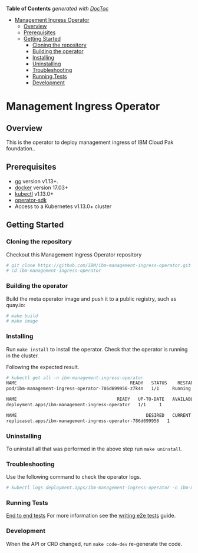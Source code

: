 <!-- START doctoc generated TOC please keep comment here to allow auto update -->
<!-- DON'T EDIT THIS SECTION, INSTEAD RE-RUN doctoc TO UPDATE -->
**Table of Contents**  *generated with [DocToc](https://github.com/thlorenz/doctoc)*

- [Management Ingress Operator](#ibm-management-ingress-operator)
    - [Overview](#overview)
    - [Prerequisites](#prerequisites)
    - [Getting Started](#getting-started)
        - [Cloning the repository](#cloning-the-repository)
        - [Building the operator](#building-the-operator)
        - [Installing](#installing)
        - [Uninstalling](#uninstalling)
        - [Troubleshooting](#troubleshooting)
        - [Running Tests](#running-tests)
        - [Development](#development)

<!-- END doctoc generated TOC please keep comment here to allow auto update -->

# Management Ingress Operator

## Overview

This is the operator to deploy management ingress of IBM Cloud Pak foundation..

## Prerequisites

- [go][go_tool] version v1.13+.
- [docker][docker_tool] version 17.03+
- [kubectl][kubectl_tool] v1.13.0+
- [operator-sdk][operator_install]
- Access to a Kubernetes v1.13.0+ cluster

## Getting Started

### Cloning the repository

Checkout this Management Ingress Operator repository

```bash
# git clone https://github.com/IBM/ibm-management-ingress-operator.git
# cd ibm-management-ingress-operator
```

### Building the operator

Build the meta operator image and push it to a public registry, such as quay.io:

```bash
# make build
# make image
```

### Installing

Run `make install` to install the operator. Check that the operator is running in the cluster.

Following the expected result.

```bash
# kubectl get all -n ibm-management-ingress-operator
NAME                                           READY   STATUS    RESTARTS   AGE
pod/ibm-management-ingress-operator-786d699956-z7k4n   1/1     Running   0          21s

NAME                                      READY   UP-TO-DATE   AVAILABLE   AGE
deployment.apps/ibm-management-ingress-operator   1/1     1            1           22s

NAME                                                 DESIRED   CURRENT   READY   AGE
replicaset.apps/ibm-management-ingress-operator-786d699956   1         1         1       22s
```

### Uninstalling

To uninstall all that was performed in the above step run `make uninstall`.

### Troubleshooting

Use the following command to check the operator logs.

```bash
# kubectl logs deployment.apps/ibm-management-ingress-operator -n ibm-management-ingress-operator
```

### Running Tests

[End to end tests](./docs/e2e.md)
For more information see the [writing e2e tests](https://github.com/operator-framework/operator-sdk/blob/master/doc/test-framework/writing-e2e-tests.md) guide.

### Development

When the API or CRD changed, run `make code-dev` re-generate the code.

[go_tool]: https://golang.org/dl/
[kubectl_tool]: https://kubernetes.io/docs/tasks/tools/install-kubectl/
[docker_tool]: https://docs.docker.com/install/
[operator_sdk]: https://github.com/operator-framework/operator-sdk
[operator_install]: https://github.com/operator-framework/operator-sdk/blob/master/doc/user/install-operator-sdk.md
